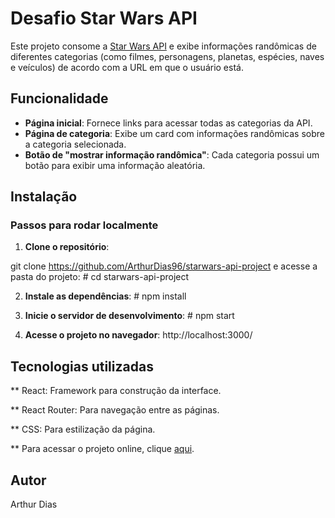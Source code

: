# Desafio Star Wars API

Este projeto consome a [Star Wars API](https://swapi.dev/) e exibe informações
randômicas de diferentes categorias (como filmes, personagens, planetas,
espécies, naves e veículos) de acordo com a URL em que o usuário está.

## Funcionalidade

- **Página inicial**: Fornece links para acessar todas as categorias da API.
- **Página de categoria**: Exibe um card com informações randômicas sobre a
  categoria selecionada.
- **Botão de "mostrar informação randômica"**: Cada categoria possui um botão
  para exibir uma informação aleatória.

## Instalação

### Passos para rodar localmente

1. **Clone o repositório**:

git clone https://github.com/ArthurDias96/starwars-api-project e acesse a pasta do projeto: # cd starwars-api-project

2. **Instale as dependências**: # npm install

3. **Inicie o servidor de desenvolvimento**: # npm start

4. **Acesse o projeto no navegador**: http://localhost:3000/

## Tecnologias utilizadas

** React: Framework para construção da interface.

** React Router: Para navegação entre as páginas.

** CSS: Para estilização da página.

** Para acessar o projeto online, clique [aqui](https://starwars-api-project.vercel.app/).

## Autor

Arthur Dias

```
```
